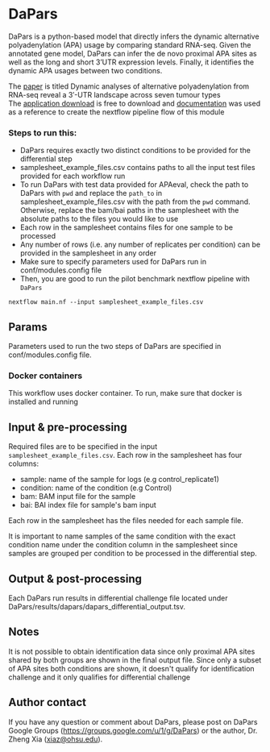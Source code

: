 # DaPars
DaPars is a python-based model that directly infers the dynamic alternative polyadenylation (APA)
usage by comparing standard RNA-seq. Given the annotated gene model, DaPars can infer the de novo proximal APA sites 
as well as the long and short 3’UTR expression levels. Finally, it identifies the dynamic APA usages between two 
conditions. 

The [paper](https://www.nature.com/articles/ncomms6274) is titled Dynamic analyses of alternative polyadenylation from 
RNA-seq reveal a 3′-UTR landscape across seven tumour types <br>
The [application download](https://github.com/ZhengXia/dapars) is free to download
and [documentation](http://xiazlab.org/dapars_tutorial/html/DaPars.html) was used as a reference
to create the nextflow pipeline flow of this module

### Steps to run this:
 - DaPars requires exactly two distinct conditions to be provided for the differential step
 - samplesheet_example_files.csv contains paths to all the input test files provided for each workflow run
 - To run DaPars with test data provided for APAeval, check the path to DaPars with `pwd` and replace the `path_to` in samplesheet_example_files.csv with the 
   path from the `pwd` command. Otherwise, replace the bam/bai paths in the samplesheet with the absolute paths
   to the files you would like to use
 - Each row in the samplesheet contains files for one sample to be processed
 - Any number of rows (i.e. any number of replicates per condition) can be provided in the samplesheet in any order
 - Make sure to specify parameters used for DaPars run in conf/modules.config file
 - Then, you are good to run the pilot benchmark nextflow pipeline with `DaPars`

```
nextflow main.nf --input samplesheet_example_files.csv
```

## Params
Parameters used to run the two steps of DaPars are specified in conf/modules.config file.

### Docker containers
This workflow uses docker container. To run, make sure that docker is installed and running

## Input & pre-processing
Required files are to be specified in the input `samplesheet_example_files.csv`. Each row in the samplesheet has four
columns:

- sample: name of the sample for logs (e.g control_replicate1)
- condition: name of the condition (e.g Control) 
- bam: BAM input file for the sample 
- bai: BAI index file for sample's bam input

Each row in the samplesheet has the files needed for each sample file.

It is important to name samples of the same condition with the exact condition name under the condition
column in the samplesheet since samples are grouped per condition to be processed in the differential step.

## Output & post-processing
Each DaPars run results in differential challenge file located under DaPars/results/dapars/dapars_differential_output.tsv.

## Notes
It is not possible to obtain identification data since only proximal APA sites shared by
both groups are shown in the final output file. Since only a subset of APA sites both conditions
are shown, it doesn't qualify for identification challenge and it only qualifies for differential
challenge


## Author contact
If you have any question or comment about DaPars, please post on DaPars Google Groups (https://groups.google.com/u/1/g/DaPars) or the author, Dr. Zheng Xia (xiaz@ohsu.edu).
